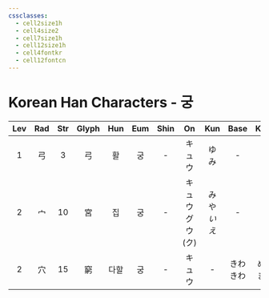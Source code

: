 ```yaml
---
cssclasses:
  - cell2size1h
  - cell4size2
  - cell7size1h
  - cell12size1h
  - cell4fontkr
  - cell12fontcn
---
```


# Korean Han Characters - 궁

| Lev | Rad | Str | Glyph | Hun | Eum | Shin |        On        |    Kun     |   Base   |   Kana   | Simp |  Man  |  Can  | Viet |
| :-: | :-: | :-: | :---: | :-: | :-: | :--: | :--------------: | :--------: | :------: | :------: | :--: | :---: | :---: | :--: |
|  1  |  弓  |  3  |   弓   |  활  |  궁  |  -   |       キュウ        |     ゆみ     |    -     |    -     |  -   | gōng  | gung1 |      |
|  2  |  宀  | 10  |   宮   |  집  |  궁  |  -   | キュウ<br>グウ<br>(ク) | みや<br>*いえ* |    -     |    -     |  宫   | gōng  | gung1 |      |
|  2  |  穴  | 15  |   窮   | 다할  |  궁  |  -   |       キュウ        |     -      | きわ<br>きわ | める<br>まる |  穷   | qióng | kung4 |      |
